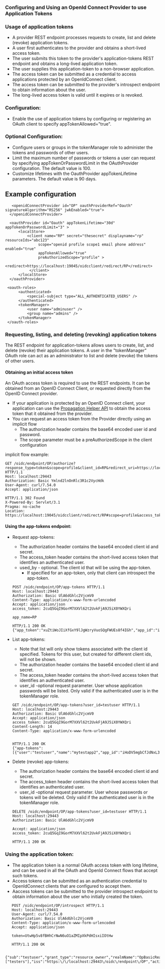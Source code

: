 ### Configuring and Using an OpenId Connect Provider to use Application Tokens



### Usage of application tokens
  - A provider REST endpoint processes requests to create, list and delete (revoke) application tokens.
  - A user first authenticates to the provider and obtains a short-lived access token.
  - The user submits this token to the provider's application-tokens REST endpoint and obtains a long-lived application token.
  - The user supplies this application-token to a non-browser application.  
  - The access token can be submitted as a credential to access applications protected by an OpenIdConnect client.
  - The access token can be submitted to the provider's introspect endpoint to obtain information about the user. 
  - The long-lived access token is valid until it expires or is revoked.


### Configuration:
  - Enable the use of application tokens by configuring or registering an OAuth client to specify appTokenAllowed="true". 

### Optional Configuration:
  - Configure users or groups in the tokenManager role to administer the tokens and passwords of other users. 
  - Limit the maximum number of passwords or tokens a user can request by specifying appTokenOrPasswordLimit in the OAuthProvider configuration.  The default value is 100.
  - Customize lifetimes with the OauthProvider appTokenLifetime parameters. The default value is 90 days.
 

 ## Example configuration 
  ```
     <openidConnectProvider id="OP" oauthProviderRef="Oauth"  signatureAlgorithm="RS256" jwkEnabled="true">
    </openidConnectProvider>
    
    <oauthProvider id="Oauth" appTokenLifetime="30d" appTokenOrPasswordLimit="3" >
        <localStore>   
            <client name="RP" secret="thesecret" displayname="rp"  resourceIds="abc123"
                 scope="openid profile scope1 email phone address" enabled="true" 
                 appTokenAllowed="true"
                 preAuthorizedScope="profile" >        
                <redirect>https://localhost:19045/oidcclient/redirect/RP</redirect>              
             </client>          
        </localStore>
    </oauthProvider>     

   <oauth-roles>
        <authenticated>
            <special-subject type="ALL_AUTHENTICATED_USERS" />  
        </authenticated> 
        <tokenManager>
            <user name="adminuser" />
            <group name="admins" />
        </tokenManager>
   </oauth-roles>

  ```


### Requesting, listing, and deleting (revoking) application tokens

The REST endpoint for application-tokens allows users to create, list, and delete (revoke) their application tokens. A user in the "tokenManager" OAuth role can act as an administrator to list and delete (revoke) the tokens of other users. 

#### Obtaining an initial access token
An OAuth access token is required to use the REST endpoints. It can be obtained from an OpenID Connect Client, or requested directly from the OpenID Connect provider. 
   - If your application is protected by an OpenID Connect client, your application can use the [Propagation Helper API](https://www.ibm.com/support/knowledgecenter/en/SSAW57_liberty/com.ibm.websphere.javadoc.liberty.doc/com.ibm.websphere.appserver.api.oidc_1.0-javadoc/com/ibm/websphere/security/openidconnect/PropagationHelper.html) to obtain the access token that it obtained from the provider. 
   - You can request an access token from the Provider directly using an implicit flow 
       - The authorization header contains the base64 encoded user id and password. 
       - The scope parameter must be a preAuthorizedScope in the client configuration  

implicit flow example:       
```     
GET /oidc/endpoint/OP/authorize?response_type=token&scope=profile&client_id=RP&redirect_uri=https://localhost:19045/oidcclient/redirect/RP HTTP/1.1
Host: localhost:29443
Authorization: Basic Ymlnd2lnOnRlc3R1c2VycHdk
User-Agent: curl/7.54.0
Accept: application/json 

HTTP/1.1 302 Found
X-Powered-By: Servlet/3.1
Pragma: no-cache
Location: https://localhost:19045/oidcclient/redirect/RP#scope=profile&access_token=2cuQ5GqI9GorM7XXVl62t2UvkFjA9J5iX0YWXQri&token_type=Bearer&expires_in=7199     
```


#### Using the app-tokens endpoint:
 
  - Request app-tokens:
      - The authorization header contains the base64 encoded client id and secret.
      - The access_token header contains  the short-lived access token that identifies an authenticated user.      
      - used_by - optional. The client id that will be using the app-token.           
         - If specified for an app-token, only that client can introspect the app-token.     

      ```   
      POST /oidc/endpoint/OP/app-tokens HTTP/1.1
      Host: localhost:29443
      Authorization: Basic UlA6dGhlc2VjcmV0
      Content-Type: application/x-www-form-urlencoded
      Accept: application/json
      access_token: 2cuQ5GqI9GorM7XXVl62t2UvkFjA9J5iX0YWXQri

      app_name=RP

      HTTP/1.1 200 OK
      {"app_token":"xuZtiWoJIiXfGxY9lJgWzryVuoSQgFWUEs8f4IGh","app_id":"iHoDV5mgbCfJdNxL3TTucA2ewM0VmjYaLxpvFAB2","created_at":"1556733579572","expires_at":"1564509579572"}
      ```


  - List app-tokens:
      - Note that list will only show tokens associated with the client id specified.  Tokens for this user, but created for different client ids, will not be shown. 
      - The authorization header contains the base64 encoded client id and secret.
      - The access_token header contains  the short-lived access token that identifies an authenticated user.      
      - user_id -optional request parameter.  User whose application passwords will be listed.  Only valid if the authenticated user is in the tokenManager role. 

      ```
      GET /oidc/endpoint/OP/app-tokens?user_id=testuser HTTP/1.1
      Host: localhost:29443
      Authorization: Basic UlA6dGhlc2VjcmV0
      Accept: application/json
      access_token: 2cuQ5GqI9GorM7XXVl62t2UvkFjA9J5iX0YWXQri
      Content-Length: 14
      Content-Type: application/x-www-form-urlencoded

      
      HTTP/1.1 200 OK
      {"app-tokens":[{"user":"testuser","name":"mytestapp2","app_id":"iHoDV5mgbCfJdNxL3TTucA2ewM0VmjYaLxpvFAB2","created_at":1556733579572,"expires_at":1564509579572}]}
      ```

  - Delete (revoke) app-tokens:     
      - The authorization header contains the base64 encoded client id and secret.
      - The access_token header contains  the short-lived access token that identifies an authenticated user.      
      - user_id -optional request parameter.  User whose passwords or tokens will be deleted.  Only valid if the authenticated user is in the tokenManager role.

      ```
      DELETE /oidc/endpoint/OP/app-tokens?user_id=testuser HTTP/1.1
      Host: localhost:29443
      Authorization: Basic UlA6dGhlc2VjcmV0

      Accept: application/json
      access_token: 2cuQ5GqI9GorM7XXVl62t2UvkFjA9J5iX0YWXQri

      HTTP/1.1 200 OK
      ```



### Using the application token:
   - The application token is a normal OAuth access token with long lifetime, and can be used in all the OAuth and OpenId Connect flows that accept such tokens.
   - Access tokens can be submitted as an authentication credential to OpenIdConnect clients that are configured to accept them.
   - Aaccess tokens can be  submitted to the provider introspect endpoint to obtain information about the user who initially created the token.

   ```
      POST /oidc/endpoint/OP/introspect HTTP/1.1
      Host: localhost:29443
      User-Agent: curl/7.54.0
      Authorization: Basic UlA6dGhlc2VjcmV0
      Content-Type: application/x-www-form-urlencoded
      Accept: application/json

      token=UtwHp5v8fBHhCrNwN6uO1aZMIpXkPdHIsxiIOtHw

      HTTP/1.1 200 OK

      {"sub":"testuser","grant_type":"resource_owner","realmName":"OpBasicRealm","scope":"profile","uniqueSecurityName":"testuser","groupIds":["testers"],"iss":"https:\/\/localhost:29443\/oidc\/endpoint\/OP","active":true,"exp":1556738944,"token_type":"Bearer","iat":1556731744,"client_id":"RP"}
   ```
